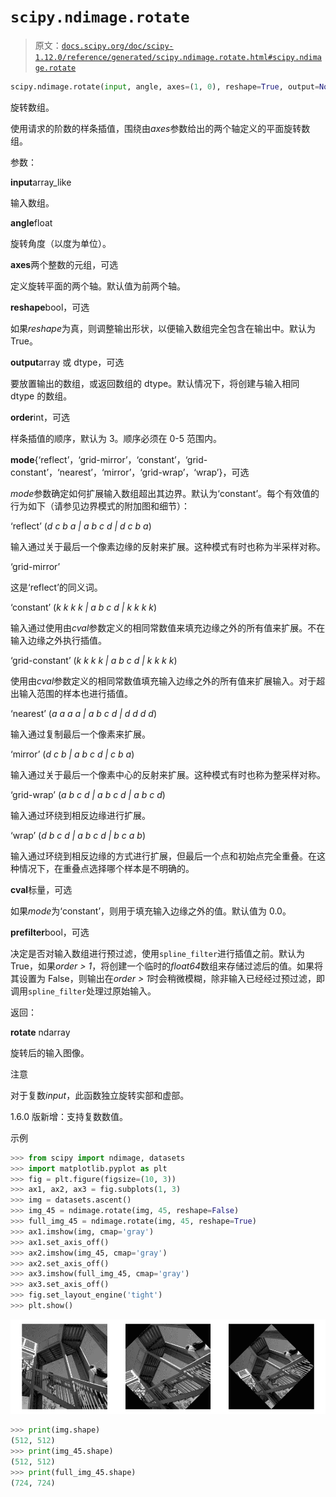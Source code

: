# `scipy.ndimage.rotate`

> 原文：[`docs.scipy.org/doc/scipy-1.12.0/reference/generated/scipy.ndimage.rotate.html#scipy.ndimage.rotate`](https://docs.scipy.org/doc/scipy-1.12.0/reference/generated/scipy.ndimage.rotate.html#scipy.ndimage.rotate)

```py
scipy.ndimage.rotate(input, angle, axes=(1, 0), reshape=True, output=None, order=3, mode='constant', cval=0.0, prefilter=True)
```

旋转数组。

使用请求的阶数的样条插值，围绕由*axes*参数给出的两个轴定义的平面旋转数组。

参数：

**input**array_like

输入数组。

**angle**float

旋转角度（以度为单位）。

**axes**两个整数的元组，可选

定义旋转平面的两个轴。默认值为前两个轴。

**reshape**bool，可选

如果*reshape*为真，则调整输出形状，以便输入数组完全包含在输出中。默认为 True。

**output**array 或 dtype，可选

要放置输出的数组，或返回数组的 dtype。默认情况下，将创建与输入相同 dtype 的数组。

**order**int，可选

样条插值的顺序，默认为 3。顺序必须在 0-5 范围内。

**mode**{‘reflect’，‘grid-mirror’，‘constant’，‘grid-constant’，‘nearest’，‘mirror’，‘grid-wrap’，‘wrap’}，可选

*mode*参数确定如何扩展输入数组超出其边界。默认为‘constant’。每个有效值的行为如下（请参见边界模式的附加图和细节）：

‘reflect’ (*d c b a | a b c d | d c b a*)

输入通过关于最后一个像素边缘的反射来扩展。这种模式有时也称为半采样对称。

‘grid-mirror’

这是‘reflect’的同义词。

‘constant’ (*k k k k | a b c d | k k k k*)

输入通过使用由*cval*参数定义的相同常数值来填充边缘之外的所有值来扩展。不在输入边缘之外执行插值。

‘grid-constant’ (*k k k k | a b c d | k k k k*)

使用由*cval*参数定义的相同常数值填充输入边缘之外的所有值来扩展输入。对于超出输入范围的样本也进行插值。

‘nearest’ (*a a a a | a b c d | d d d d*)

输入通过复制最后一个像素来扩展。

‘mirror’ (*d c b | a b c d | c b a*)

输入通过关于最后一个像素中心的反射来扩展。这种模式有时也称为整采样对称。

‘grid-wrap’ (*a b c d | a b c d | a b c d*)

输入通过环绕到相反边缘进行扩展。

‘wrap’ (*d b c d | a b c d | b c a b*)

输入通过环绕到相反边缘的方式进行扩展，但最后一个点和初始点完全重叠。在这种情况下，在重叠点选择哪个样本是不明确的。

**cval**标量，可选

如果*mode*为‘constant’，则用于填充输入边缘之外的值。默认值为 0.0。

**prefilter**bool，可选

决定是否对输入数组进行预过滤，使用`spline_filter`进行插值之前。默认为 True，如果*order > 1*，将创建一个临时的*float64*数组来存储过滤后的值。如果将其设置为 False，则输出在*order > 1*时会稍微模糊，除非输入已经经过预过滤，即调用`spline_filter`处理过原始输入。

返回：

**rotate** ndarray

旋转后的输入图像。

注意

对于复数*input*，此函数独立旋转实部和虚部。

1.6.0 版新增：支持复数数值。

示例

```py
>>> from scipy import ndimage, datasets
>>> import matplotlib.pyplot as plt
>>> fig = plt.figure(figsize=(10, 3))
>>> ax1, ax2, ax3 = fig.subplots(1, 3)
>>> img = datasets.ascent()
>>> img_45 = ndimage.rotate(img, 45, reshape=False)
>>> full_img_45 = ndimage.rotate(img, 45, reshape=True)
>>> ax1.imshow(img, cmap='gray')
>>> ax1.set_axis_off()
>>> ax2.imshow(img_45, cmap='gray')
>>> ax2.set_axis_off()
>>> ax3.imshow(full_img_45, cmap='gray')
>>> ax3.set_axis_off()
>>> fig.set_layout_engine('tight')
>>> plt.show() 
```

![../../_images/scipy-ndimage-rotate-1_00_00.png](img/5214b9b6506c73e96e9e6d01c32e76dd.png)

```py
>>> print(img.shape)
(512, 512)
>>> print(img_45.shape)
(512, 512)
>>> print(full_img_45.shape)
(724, 724) 
```
